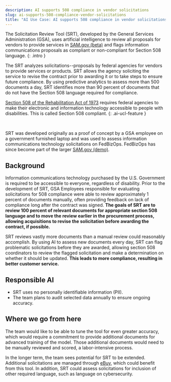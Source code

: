 ```yaml
---
description: AI supports 508 compliance in vendor solicitations
slug: ai-supports-508-compliance-vendor-solicitations
title: "AI Use Case: AI supports 508 compliance in vendor solicitations"
---
```

The Solicitation Review Tool (SRT), developed by the General Services Administration (GSA), uses artificial intelligence to review all proposals for vendors to provide services in [SAM.gov&nbsp;(beta)](https://beta.sam.gov/) and flags information communications proposals as compliant or non-compliant for Section 508 language.
{: .intro }

The SRT analyzes solicitations--proposals by federal agencies for vendors to provide services or products. SRT allows the agency soliciting the service to revise the contract prior to awarding it or to take steps to ensure future compliance. By using predictive analytics to assess more than 500 documents a day, SRT identifies more than 90 percent of documents that do not have the Section 508 language required for compliance.

[Section 508 of the Rehabilitation Act of 1973](https://www.section508.gov/manage/laws-and-policies) requires federal agencies to make their electronic and information technology accessible to people with disabilities. This is called Section 508 compliant.
{: .ai-ucl-feature }

<br />

SRT was developed originally as a proof of concept by a GSA employee on a government furnished laptop and was used to assess information communications technology solicitations on FedBizOps. FedBizOps has since become part of the larger [SAM.gov (demo)](https://beta.sam.gov/).

## Background
Information communications technology purchased by the U.S. Government is required to be accessible to everyone, regardless of disability. Prior to the development of SRT, GSA Employees responsible for evaluating solicitations for 508 compliance were able to review approximately 1 percent of documents manually, often providing feedback on lack of compliance long after the contract was signed. **The goals of SRT are to review 100 percent of relevant documents for appropriate section 508 language and to move the review earlier in the procurement process, allowing acquisitions to revise the solicitation before awarding the contract, if possible.**

SRT reviews vastly more documents than a manual review could reasonably accomplish. By using AI to assess new documents every day, SRT can flag problematic solicitations before they are awarded, allowing section 508 coordinators to review the flagged solicitation and make a determination on whether it should be updated. **This leads to more compliance, resulting in better customer service.**

## Responsible AI

 - SRT uses no personally identifiable information (PII). 
 - The team plans to audit selected data annually to ensure ongoing accuracy.


## Where we go from here
The team would like to be able to tune the tool for even greater accuracy, which would require a commitment to provide additional documents for advanced training of the model. Those additional documents would need to be manually reviewed and scored, a labor-intensive process.

In the longer term, the team sees potential for SRT to be extended. Additional solicitations are managed through [eBuy](https://www.ebuy.gsa.gov/ebuy/), which could benefit from this tool. In addition, SRT could assess solicitations for inclusion of other required language, such as language on cybersecurity. 
